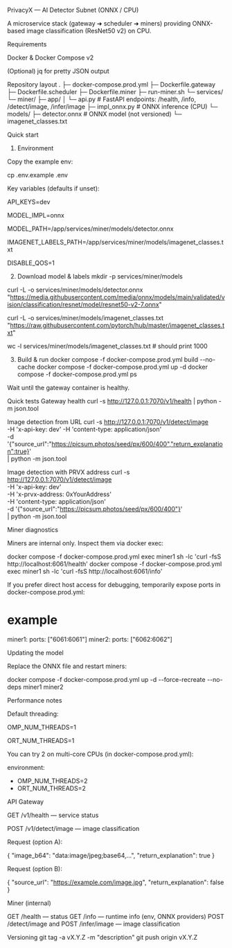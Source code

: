 
PrivacyX — AI Detector Subnet (ONNX / CPU)

A microservice stack (gateway ➜ scheduler ➜ miners) providing ONNX-based image classification (ResNet50 v2) on CPU.

Requirements

Docker & Docker Compose v2

(Optional) jq
 for pretty JSON output

Repository layout
.
├─ docker-compose.prod.yml
├─ Dockerfile.gateway
├─ Dockerfile.scheduler
├─ Dockerfile.miner
├─ run-miner.sh
└─ services/
   └─ miner/
      ├─ app/
      │  └─ api.py               # FastAPI endpoints: /health, /info, /detect/image, /infer/image
      ├─ impl_onnx.py            # ONNX inference (CPU)
      └─ models/
         ├─ detector.onnx        # ONNX model (not versioned)
         └─ imagenet_classes.txt

Quick start
1) Environment

Copy the example env:

cp .env.example .env


Key variables (defaults if unset):

API_KEYS=dev

MODEL_IMPL=onnx

MODEL_PATH=/app/services/miner/models/detector.onnx

IMAGENET_LABELS_PATH=/app/services/miner/models/imagenet_classes.txt

DISABLE_QOS=1

2) Download model & labels
mkdir -p services/miner/models

curl -L -o services/miner/models/detector.onnx \
  "https://media.githubusercontent.com/media/onnx/models/main/validated/vision/classification/resnet/model/resnet50-v2-7.onnx"

curl -L -o services/miner/models/imagenet_classes.txt \
  "https://raw.githubusercontent.com/pytorch/hub/master/imagenet_classes.txt"

wc -l services/miner/models/imagenet_classes.txt   # should print 1000

3) Build & run
docker compose -f docker-compose.prod.yml build --no-cache
docker compose -f docker-compose.prod.yml up -d
docker compose -f docker-compose.prod.yml ps


Wait until the gateway container is healthy.

Quick tests
Gateway health
curl -s http://127.0.0.1:7070/v1/health | python -m json.tool

Image detection from URL
curl -s http://127.0.0.1:7070/v1/detect/image \
  -H 'x-api-key: dev' -H 'content-type: application/json' \
  -d '{"source_url":"https://picsum.photos/seed/px/600/400","return_explanation":true}' \
  | python -m json.tool

Image detection with PRVX address
curl -s http://127.0.0.1:7070/v1/detect/image \
  -H 'x-api-key: dev' \
  -H 'x-prvx-address: 0xYourAddress' \
  -H 'content-type: application/json' \
  -d '{"source_url":"https://picsum.photos/seed/px/600/400"}' \
  | python -m json.tool

Miner diagnostics

Miners are internal only. Inspect them via docker exec:

docker compose -f docker-compose.prod.yml exec miner1 sh -lc 'curl -fsS http://localhost:6061/health'
docker compose -f docker-compose.prod.yml exec miner1 sh -lc 'curl -fsS http://localhost:6061/info'


If you prefer direct host access for debugging, temporarily expose ports in docker-compose.prod.yml:

# example
miner1:
  ports: ["6061:6061"]
miner2:
  ports: ["6062:6062"]

Updating the model

Replace the ONNX file and restart miners:

docker compose -f docker-compose.prod.yml up -d --force-recreate --no-deps miner1 miner2

Performance notes

Default threading:

OMP_NUM_THREADS=1

ORT_NUM_THREADS=1

You can try 2 on multi-core CPUs (in docker-compose.prod.yml):

environment:
  - OMP_NUM_THREADS=2
  - ORT_NUM_THREADS=2

API
Gateway

GET /v1/health — service status

POST /v1/detect/image — image classification

Request (option A):

{
  "image_b64": "data:image/jpeg;base64,...",
  "return_explanation": true
}


Request (option B):

{
  "source_url": "https://example.com/image.jpg",
  "return_explanation": false
}

Miner (internal)

GET /health — status
GET /info — runtime info (env, ONNX providers)
POST /detect/image and POST /infer/image — image classification

Versioning
git tag -a vX.Y.Z -m "description"
git push origin vX.Y.Z


